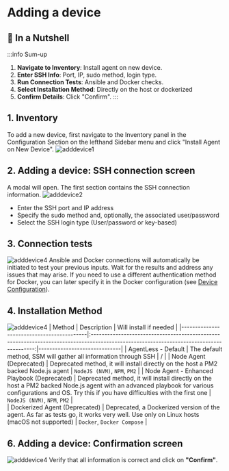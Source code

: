 # Adding a device

## 🌰 In a Nutshell

:::info Sum-up
1. **Navigate to Inventory**: Install agent on new device.
2. **Enter SSH Info**: Port, IP, sudo method, login type.
3. **Run Connection Tests**: Ansible and Docker checks.
4. **Select Installation Method**: Directly on the host or dockerized
5. **Confirm Details**: Click "Confirm".
:::

## 1. Inventory
To add a new device, first navigate to the Inventory panel in the Configuration Section on the lefthand Sidebar menu and click "Install Agent on New Device".
![adddevice1](/add-device/add-device-1.png)

## 2. Adding a device: SSH connection screen
A modal will open. The first section contains the SSH connection information.
![adddevice2](/add-device/add-device-2.png)
- Enter the SSH port and IP address
- Specify the sudo method and, optionally, the associated user/password
- Select the SSH login type (User/password or key-based)

## 3. Connection tests
![adddevice4](/add-device/add-device-6.png)
Ansible and Docker connections will automatically be initiated to test your previous inputs. Wait for the results and address any issues that may arise.
If you need to use a different authentication method for Docker, you can later specify it in the Docker configuration (see [Device Configuration](/docs/devices/configuration/)).

## 4. Installation Method
![adddevice4](/add-device/add-device-7.png)
| Method                                    | Description                                                                                                                            | Will install if needed        |
|-------------------------------------------|:---------------------------------------------------------------------------------------------------------------------------------------:|------------------------------|
| AgentLess - Default                     | The default method, SSM will gather all information through SSH                                                    | /      |
| Node Agent (Deprecated)                      | Deprecated method, it will install directly on the host a PM2 backed Node.js agent                                                    | `NodeJS (NVM)`, `NPM`, `PM2`        |
| Node Agent - Enhanced Playbook (Deprecated) | Deprecated method, it will install directly on the host a PM2 backed Node.js agent with an advanced playbook for various configurations and OS. Try this if you have difficulties with the first one | `NodeJS (NVM)`, `NPM`, `PM2`        |            
| Dockerized Agent (Deprecated)           | Deprecated, a Dockerized version of the agent. As far as tests go, it works very well. Use only on Linux hosts (macOS not supported) | `Docker`, `Docker Compose`        |

## 6. Adding a device: Confirmation screen
![adddevice4](/add-device/add-device-4.png)
Verify that all information is correct and click on **"Confirm"**.

